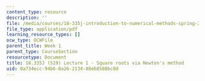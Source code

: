```yaml
---
content_type: resource
description: ''
file: /media/courses/18-335j-introduction-to-numerical-methods-spring-2019/0a734ecc94b60a26213488e68588bc8d_MIT18_335JS19_lec1.pdf
file_type: application/pdf
learning_resource_types: []
ocw_type: OCWFile
parent_title: Week 1
parent_type: CourseSection
resourcetype: Document
title: 18.335J (S19) Lecture 1 - Square roots via Newton's method
uid: 0a734ecc-94b6-0a26-2134-88e68588bc8d
---
```

